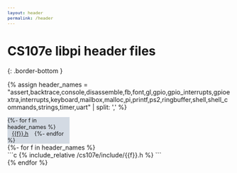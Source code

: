 ```yaml
---
layout: header
permalink: /header
---
```


# CS107e libpi header files
{: .border-bottom }

<script>
    $(function() {
       if (window.location.hash != '') {
          $('a[href="' + window.location.hash + '"]').click();
       }
    });
</script>

<style>
pre {
    font-size: 80%;
    max-width: 600px;
    overflow-x: scroll;
    margin: 0;
}
.sidenav {
    width: 140px;
    background-color: #D3DAE3;
    margin: 0px;
    font-size: 90%;
    margin-right: 10px;
}
.content {
    flex-grow: 1;
}
.tab-link {
    padding: 0px 10px;
}
</style>

{% assign header_names = "assert,backtrace,console,disassemble,fb,font,gl,gpio,gpio_interrupts,gpioextra,interrupts,keyboard,mailbox,malloc,pi,printf,ps2,ringbuffer,shell,shell_commands,strings,timer,uart" | split: ',' %}

<div class="row flex-row">
<div class="nav nav-pills flex-column sidenav">
{%- for f in header_names %}
    <a class="tab-link nav-link" id="{{p.basename}}-tab" data-toggle="pill" href="#{{f}}" onclick="location.replace('#{{f}}');"> 
    {{f}}.h</a>
{%- endfor %}
</div>

<div class="tab-content content">
{%- for f in header_names %}
<div class="tab-pane" id="{{f}}" markdown="1">
```c
{% include_relative /cs107e/include/{{f}}.h %}
```
</div>
{% endfor %}
</div>
</div>
